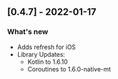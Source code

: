 ## [0.4.7] - 2022-01-17
### What's new
- Adds refresh for iOS
- Library Updates:
    - Kotlin to 1.6.10
    - Coroutines to 1.6.0-native-mt